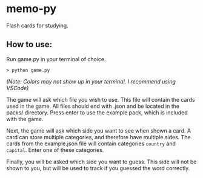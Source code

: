 # memo-py

Flash cards for studying.

## How to use:

Run game.py in your terminal of choice.

```
> python game.py
```

*(Note: Colors may not show up in your terminal. I recommend using VSCode)*


The game will ask which file you wish to use. This file will contain the cards used in the game. All files should end with .json and be located in the packs/ directory. Press enter to use the example pack, which is included with the game.

Next, the game will ask which side you want to see when shown a card. A card can store multiple categories, and therefore have multiple sides. The cards from the example.json file will contain categories `country` and `capital`. Enter one of these categories.

Finally, you will be asked which side you want to guess. This side will not be shown to you, but will be used to track if you guessed the word correctly.
